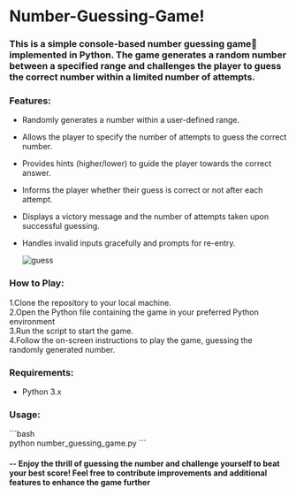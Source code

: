 # Number-Guessing-Game!

### This is a simple console-based number guessing game🤔 implemented in Python. The game generates a random number between a specified range and challenges the player to guess the correct number within a limited number of attempts.

### Features:

- Randomly generates a number within a user-defined range.
- Allows the player to specify the number of attempts to guess the correct number.
- Provides hints (higher/lower) to guide the player towards the correct answer.
- Informs the player whether their guess is correct or not after each attempt.
- Displays a victory message and the number of attempts taken upon successful guessing.
- Handles invalid inputs gracefully and prompts for re-entry.

  ![guess](https://github.com/izhangit/Number-Guessing-Game/assets/108143680/9feb04a5-7b56-4aff-aae9-90b8f00aa6c5)


### How to Play:

1.Clone the repository to your local machine.  
2.Open the Python file containing the game in your preferred Python environment   
3.Run the script to start the game.  
4.Follow the on-screen instructions to play the game, guessing the randomly generated number.  



### Requirements:

- Python 3.x

### Usage:

\`\`\`bash  
python number_guessing_game.py
\`\`\`

#### -- Enjoy the thrill of guessing the number and challenge yourself to beat your best score! Feel free to contribute improvements and additional features to enhance the game further

